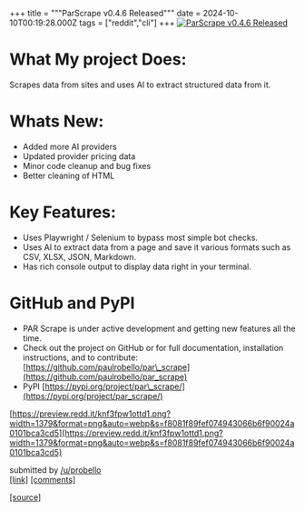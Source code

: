 +++
title = """ParScrape v0.4.6 Released"""
date = 2024-10-10T00:19:28.000Z
tags = ["reddit","cli"]
+++
[![ParScrape v0.4.6 Released](https://b.thumbs.redditmedia.com/6tL6sRgrUuPrc6PEXla_M5dSMUbpNKkdrlsaIRPfJgo.jpg "ParScrape v0.4.6 Released")](https://www.reddit.com/r/commandline/comments/1g06c23/parscrape_v046_released/)

What My project Does:
=====================

Scrapes data from sites and uses AI to extract structured data from it.

Whats New:
==========

*   Added more AI providers
*   Updated provider pricing data
*   Minor code cleanup and bug fixes
*   Better cleaning of HTML

Key Features:
=============

*   Uses Playwright / Selenium to bypass most simple bot checks.
*   Uses AI to extract data from a page and save it various formats such as CSV, XLSX, JSON, Markdown.
*   Has rich console output to display data right in your terminal.

GitHub and PyPI
===============

*   PAR Scrape is under active development and getting new features all the time.
*   Check out the project on GitHub or for full documentation, installation instructions, and to contribute: [https://github.com/paulrobello/par\_scrape](https://github.com/paulrobello/par_scrape)
*   PyPI [https://pypi.org/project/par\_scrape/](https://pypi.org/project/par_scrape/)

[https://preview.redd.it/knf3fpw1ottd1.png?width=1379&format=png&auto=webp&s=f8081f89fef074943066b6f90024a0101bca3cd5](https://preview.redd.it/knf3fpw1ottd1.png?width=1379&format=png&auto=webp&s=f8081f89fef074943066b6f90024a0101bca3cd5)

submitted by [/u/probello](https://www.reddit.com/user/probello)  
[\[link\]](https://www.reddit.com/r/commandline/comments/1g06c23/parscrape_v046_released/) [\[comments\]](https://www.reddit.com/r/commandline/comments/1g06c23/parscrape_v046_released/)

[[source]](https://www.reddit.com/r/commandline/comments/1g06c23/parscrape_v046_released/)
